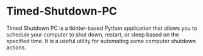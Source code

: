 # Timed-Shutdown-PC
Timed Shutdown PC is a tkinter-based Python application that allows you to schedule your computer to shut down, restart, or sleep based on the specified time. It is a useful utility for automating some computer shutdown actions.
